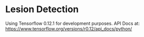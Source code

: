 # Lesion Detection

Using Tensorflow 0.12.1 for development purposes.
API Docs at: https://www.tensorflow.org/versions/r0.12/api_docs/python/